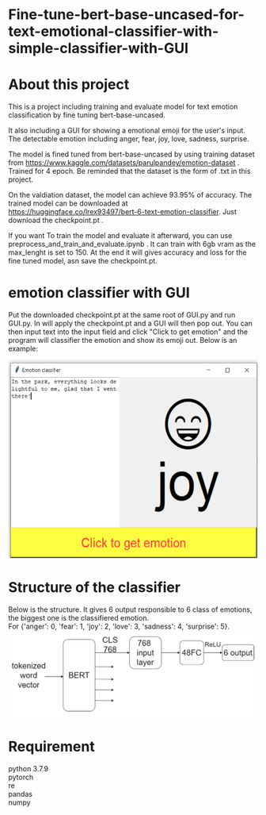 # Fine-tune-bert-base-uncased-for-text-emotional-classifier-with-simple-classifier-with-GUI
# About this project
This is a project including training and evaluate model for text emotion classification by fine tuning bert-base-uncased.

It also including a GUI for showing a emotional emoji for the user's input. The detectable emotion including anger, fear, joy, love, sadness, surprise.

The model is fined tuned from bert-base-uncased by using training dataset from https://www.kaggle.com/datasets/parulpandey/emotion-dataset . Trained for 4 epoch. Be reminded that the dataset is the form of .txt in this project.

On the valdiation dataset, the model can achieve 93.95% of accuracy. The trained model can be downloaded at https://huggingface.co/lrex93497/bert-6-text-emotion-classifier.
Just download the checkpoint.pt .

If you want To train the model and evaluate it afterward, you can use preprocess_and_train_and_evaluate.ipynb . It can train with 6gb vram as the max_lenght is set to 150. At the end it will gives accuracy and loss for the fine tuned model, asn save the checkpoint.pt.

# emotion classifier with GUI 
Put the downloaded checkpoint.pt at the same root of GUI.py and run GUI.py. In will apply the checkpoint.pt and a GUI will then pop out. You can then input text into the input field and click "Click to get emotion" and the program will classifier the emotion and show its emoji out. Below is an example:

<img src="image/example.PNG" alt="example.PNG" height="400">

# Structure of the classifier
Below is the structure. It gives 6 output responsible to 6 class of emotions, the biggest one is the classifiered emotion.</br> For {'anger': 0, 'fear': 1, 'joy': 2, 'love': 3, 'sadness': 4, 'surprise': 5}.</br>
<img src="image/structure.PNG" alt="structure.PNG" width ="800">

# Requirement
python 3.7.9</br>
pytorch</br>
re</br>
pandas</br>
numpy</br>
